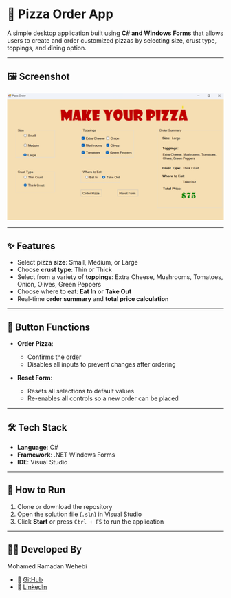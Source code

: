 # 🍕 Pizza Order App

A simple desktop application built using **C# and Windows Forms** that allows users to create and order customized pizzas by selecting size, crust type, toppings, and dining option.

---

## 🖼️ Screenshot

![Pizza Order Screenshot](screenshot.png)

---

## ✨ Features

- Select pizza **size**: Small, Medium, or Large
- Choose **crust type**: Thin or Thick
- Select from a variety of **toppings**: Extra Cheese, Mushrooms, Tomatoes, Onion, Olives, Green Peppers
- Choose where to eat: **Eat In** or **Take Out**
- Real-time **order summary** and **total price calculation**

---

## 🧠 Button Functions

- **Order Pizza**:
  - Confirms the order
  - Disables all inputs to prevent changes after ordering

- **Reset Form**:
  - Resets all selections to default values
  - Re-enables all controls so a new order can be placed

---

## 🛠️ Tech Stack

- **Language**: C#
- **Framework**: .NET Windows Forms
- **IDE**: Visual Studio

---

## 🚀 How to Run

1. Clone or download the repository
2. Open the solution file (`.sln`) in Visual Studio
3. Click **Start** or press `Ctrl + F5` to run the application

---

## 👨‍💻 Developed By

Mohamed Ramadan Wehebi  
- 🔗 [GitHub](https://github.com/mohamedramadan567) 
- 🔗 [LinkedIn](https://www.linkedin.com/in/mohamed-ramadan-732a82287/)